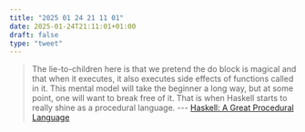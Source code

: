 ```yaml
---
title: "2025 01 24 21 11 01"
date: 2025-01-24T21:11:01+01:00
draft: false
type: "tweet"
---
```

> The lie-to-children here is that we pretend the do block is magical and that when it executes, it also executes side effects of functions called in it. This mental model will take the beginner a long way, but at some point, one will want to break free of it. That is when Haskell starts to really shine as a procedural language. --- [Haskell: A Great Procedural Language](https://entropicthoughts.com/haskell-procedural-programming)
